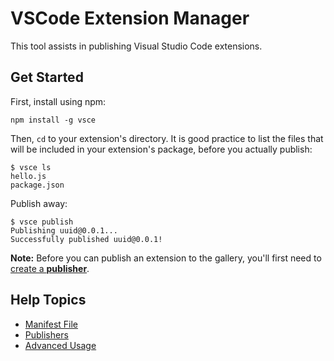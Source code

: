# VSCode Extension Manager

This tool assists in publishing Visual Studio Code extensions.

## Get Started

First, install using npm:

```
npm install -g vsce
```

Then, `cd` to your extension's directory.
It is good practice to list the files that will be included in your extension's
package, before you actually publish:

```
$ vsce ls
hello.js
package.json
```

Publish away:

```
$ vsce publish
Publishing uuid@0.0.1...
Successfully published uuid@0.0.1!
```

**Note:** Before you can publish an extension to the gallery, you'll first need
to [create a **publisher**](docs/publishers.md).

## Help Topics

* [Manifest File](docs/manifest.md)
* [Publishers](docs/publishers.md)
* [Advanced Usage](docs/advanced.md)